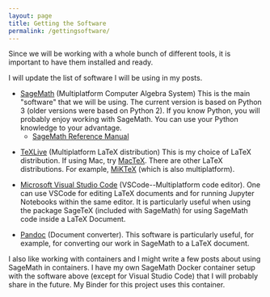 ```yaml
---
layout: page
title: Getting the Software
permalink: /gettingsoftware/
---
```


Since we will be working with a whole bunch of different tools, it is important to have them installed and ready.

I will update the list of software I will be using in my posts.

- [SageMath](https://www.sagemath.org/) (Multiplatform Computer Algebra System) This is the main "software" that we will be using. The current version is based on Python 3 (older versions were based on Python 2). If you know Python, you will probably enjoy working with SageMath. You can use your Python knowledge to your advantage.
    - [SageMath Reference Manual](https://doc.sagemath.org/html/en/reference/index.html)
<p></p>

- [TeXLive](https://tug.org/texlive/) (Multiplatform LaTeX distribution) This is my choice of LaTeX distribution. If using Mac, try [MacTeX](https://tug.org/mactex/). There are other LaTeX distributions. For example, [MiKTeX](https://miktex.org/) (which is also multiplatform).

- [Microsoft Visual Studio Code](https://code.visualstudio.com/) (VSCode--Multiplatform code editor). One can use VSCode for editing LaTeX documents and for running Jupyter Notebooks within the same editor. It is particularly useful when using the package SageTeX (included with SageMath) for using SageMath code inside a LaTeX Document.

- [Pandoc](https://pandoc.org/) (Document converter). This software is particularly useful, for example, for converting our work in SageMath to a LaTeX document.

I also like working with containers and I might write a few posts about using SageMath in containers. I have my own SageMath Docker container setup with the software above (except for Visual Studio Code) that I will probably share in the future. My Binder for this project uses this container.